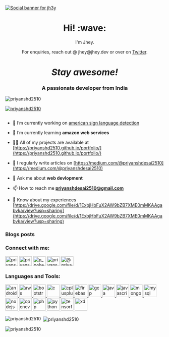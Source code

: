 [![Social banner for jh3y](https://github.com/jh3y/jh3y/raw/master/assets/header-banner--optimized.svg)](https://jhey.dev)
<h1 align='center'> Hi! :wave:</h1>
<p align='center'>
I'm Jhey.
</p>
<p align='center'>For enquiries, reach out @ jhey@jhey.dev or over on <a href="https://twitter.com/jh3yy">Twitter</a>.</p>

<h1 align='center'><i>Stay awesome!</i></h1>
<h3 align="center">A passionate developer from India</h3>

<p align="left"> <img src="https://komarev.com/ghpvc/?username=priyanshd2510&label=Profile%20views&color=0e75b6&style=flat" alt="priyanshd2510" /> </p>

<p align="left"> <a href="https://github.com/ryo-ma/github-profile-trophy"><img src="https://github-profile-trophy.vercel.app/?username=priyanshd2510" alt="priyanshd2510" /></a> </p>

<p align="left"> <a href="https://twitter.com/" target="blank"><img src="https://img.shields.io/twitter/follow/?logo=twitter&style=for-the-badge" alt="" /></a> </p>

- 🔭 I’m currently working on [american sign language detection](https://github.com/priyanshd2510/american-sign-language-detection)

- 🌱 I’m currently learning **amazon web services**

- 👨‍💻 All of my projects are available at [https://priyanshd2510.github.io/portfolio/](https://priyanshd2510.github.io/portfolio/)

- 📝 I regularly write articles on [https://medium.com/@priyanshdesai2510](https://medium.com/@priyanshdesai2510)

- 💬 Ask me about **web devlopment**

- 📫 How to reach me **priyanshdesai2510@gmail.com**

- 📄 Know about my experiences [https://drive.google.com/file/d/1ExbjHbFuX2AW9bZB7XME0mMKAAgabvka/view?usp=sharing](https://drive.google.com/file/d/1ExbjHbFuX2AW9bZB7XME0mMKAAgabvka/view?usp=sharing)

### Blogs posts
<!-- BLOG-POST-LIST:START -->
<!-- BLOG-POST-LIST:END -->

<h3 align="left">Connect with me:</h3>
<p align="left">
<a href="https://linkedin.com/in/priyansh desai" target="blank"><img align="center" src="https://cdn.jsdelivr.net/npm/simple-icons@3.0.1/icons/linkedin.svg" alt="priyansh desai" height="30" width="40" /></a>
<a href="https://fb.com/priyansh desai" target="blank"><img align="center" src="https://cdn.jsdelivr.net/npm/simple-icons@3.0.1/icons/facebook.svg" alt="priyansh desai" height="30" width="40" /></a>
<a href="https://instagram.com/p_poke" target="blank"><img align="center" src="https://cdn.jsdelivr.net/npm/simple-icons@3.0.1/icons/instagram.svg" alt="p_poke" height="30" width="40" /></a>
<a href="https://www.behance.net/priyanshdesai" target="blank"><img align="center" src="https://cdn.jsdelivr.net/npm/simple-icons@3.0.1/icons/behance.svg" alt="priyanshdesai" height="30" width="40" /></a>
<a href="https://medium.com/@priyanshdesai2510" target="blank"><img align="center" src="https://cdn.jsdelivr.net/npm/simple-icons@3.0.1/icons/medium.svg" alt="@priyanshdesai2510" height="30" width="40" /></a>
</p>

<h3 align="left">Languages and Tools:</h3>
<p align="left"> <a href="https://developer.android.com" target="_blank"> <img src="https://devicons.github.io/devicon/devicon.git/icons/android/android-original-wordmark.svg" alt="android" width="40" height="40"/> </a> <a href="https://aws.amazon.com" target="_blank"> <img src="https://devicons.github.io/devicon/devicon.git/icons/amazonwebservices/amazonwebservices-original-wordmark.svg" alt="aws" width="40" height="40"/> </a> <a href="https://getbootstrap.com" target="_blank"> <img src="https://devicons.github.io/devicon/devicon.git/icons/bootstrap/bootstrap-plain.svg" alt="bootstrap" width="40" height="40"/> </a> <a href="https://www.cprogramming.com/" target="_blank"> <img src="https://devicons.github.io/devicon/devicon.git/icons/c/c-original.svg" alt="c" width="40" height="40"/> </a> <a href="https://www.w3schools.com/cpp/" target="_blank"> <img src="https://devicons.github.io/devicon/devicon.git/icons/cplusplus/cplusplus-original.svg" alt="cplusplus" width="40" height="40"/> </a> <a href="https://firebase.google.com/" target="_blank"> <img src="https://www.vectorlogo.zone/logos/firebase/firebase-icon.svg" alt="firebase" width="40" height="40"/> </a> <a href="https://cloud.google.com" target="_blank"> <img src="https://www.vectorlogo.zone/logos/google_cloud/google_cloud-icon.svg" alt="gcp" width="40" height="40"/> </a> <a href="https://www.java.com" target="_blank"> <img src="https://devicons.github.io/devicon/devicon.git/icons/java/java-original-wordmark.svg" alt="java" width="40" height="40"/> </a> <a href="https://developer.mozilla.org/en-US/docs/Web/JavaScript" target="_blank"> <img src="https://devicons.github.io/devicon/devicon.git/icons/javascript/javascript-original.svg" alt="javascript" width="40" height="40"/> </a> <a href="https://www.mongodb.com/" target="_blank"> <img src="https://devicons.github.io/devicon/devicon.git/icons/mongodb/mongodb-original-wordmark.svg" alt="mongodb" width="40" height="40"/> </a> <a href="https://www.mysql.com/" target="_blank"> <img src="https://devicons.github.io/devicon/devicon.git/icons/mysql/mysql-original-wordmark.svg" alt="mysql" width="40" height="40"/> </a> <a href="https://nodejs.org" target="_blank"> <img src="https://devicons.github.io/devicon/devicon.git/icons/nodejs/nodejs-original-wordmark.svg" alt="nodejs" width="40" height="40"/> </a> <a href="https://opencv.org/" target="_blank"> <img src="https://www.vectorlogo.zone/logos/opencv/opencv-icon.svg" alt="opencv" width="40" height="40"/> </a> <a href="https://www.php.net" target="_blank"> <img src="https://devicons.github.io/devicon/devicon.git/icons/php/php-original.svg" alt="php" width="40" height="40"/> </a> <a href="https://www.python.org" target="_blank"> <img src="https://devicons.github.io/devicon/devicon.git/icons/python/python-original.svg" alt="python" width="40" height="40"/> </a> <a href="https://www.tensorflow.org" target="_blank"> <img src="https://www.vectorlogo.zone/logos/tensorflow/tensorflow-icon.svg" alt="tensorflow" width="40" height="40"/> </a> <a href="https://www.adobe.com/products/xd.html" target="_blank"> <img src="https://cdn.worldvectorlogo.com/logos/adobe-xd.svg" alt="xd" width="40" height="40"/> </a> </p>

<p><img align="left" src="https://github-readme-stats.vercel.app/api/top-langs?username=priyanshd2510&show_icons=true&locale=en&layout=compact" alt="priyanshd2510" /></p>

<p>&nbsp;<img align="center" src="https://github-readme-stats.vercel.app/api?username=priyanshd2510&show_icons=true&locale=en" alt="priyanshd2510" /></p>

<p><img align="center" src="https://github-readme-streak-stats.herokuapp.com/?user=priyanshd2510&" alt="priyanshd2510" /></p>
